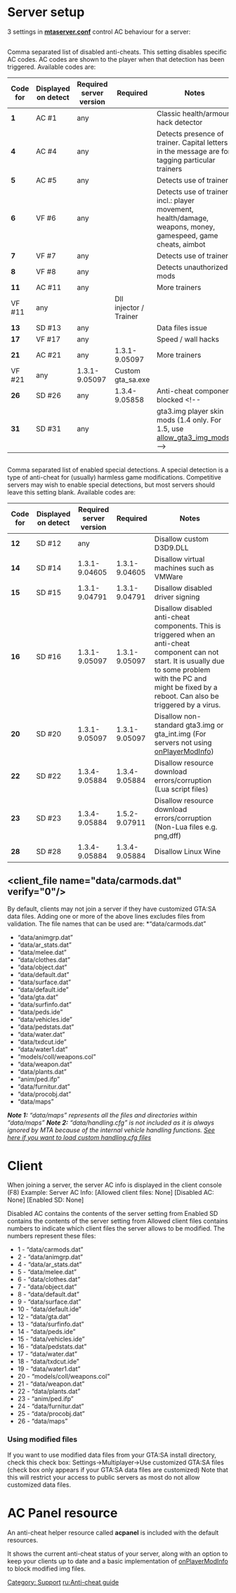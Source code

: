 Server setup
============

3 settings in [**mtaserver.conf**](/Server_mtaserver.conf.md "wikilink") control AC behaviour for a server:

<disableac></disableac>
-----------------------

Comma separated list of disabled anti-cheats. This setting disables specific AC codes. AC codes are shown to the player when that detection has been triggered. Available codes are:

| Code for <disableac> | Displayed on detect | Required server version | Required <minclientversion> | Notes                                                                                                                                        |
|----------------------|---------------------|-------------------------|-----------------------------|----------------------------------------------------------------------------------------------------------------------------------------------|
| **1**                | AC \#1              | any                     |                             | Classic health/armour hack detector                                                                                                          |
| **4**                | AC \#4              | any                     |                             | Detects presence of trainer. Capital letters in the message are for tagging particular trainers                                              |
| **5**                | AC \#5              | any                     |                             | Detects use of trainer.                                                                                                                      |
| **6**                | VF \#6              | any                     |                             | Detects use of trainer incl.: player movement, health/damage, weapons, money, gamespeed, game cheats, aimbot                                 |
| **7**                | VF \#7              | any                     |                             | Detects use of trainer.                                                                                                                      |
| **8**                | VF \#8              | any                     |                             | Detects unauthorized mods                                                                                                                    |
| **11**               | AC \#11             | any                     |                             | More trainers                                                                                                                                |
| VF \#11              | any                 |                         | Dll injector / Trainer      |
| **13**               | SD \#13             | any                     |                             | Data files issue                                                                                                                             |
| **17**               | VF \#17             | any                     |                             | Speed / wall hacks                                                                                                                           |
| **21**               | AC \#21             | any                     | 1.3.1-9.05097               | More trainers                                                                                                                                |
| VF \#21              | any                 | 1.3.1-9.05097           | Custom gta\_sa.exe          |
| **26**               | SD \#26             | any                     | 1.3.4-9.05858               | Anti-cheat component blocked &lt;!--                                                                                                         |
| **31**               | SD \#31             | any                     |                             | gta3.img player skin mods (1.4 only. For 1.5, use [allow\_gta3\_img\_mods](/Server_mtaserver.conf#allow_gta3_img_mods.md "wikilink")) --&gt; |

<enablesd></enablesd>
---------------------

Comma separated list of enabled special detections. A special detection is a type of anti-cheat for (usually) harmless game modifications. Competitive servers may wish to enable special detections, but most servers should leave this setting blank. Available codes are:

| Code for <enablesd> | Displayed on detect | Required server version | Required <minclientversion> | Notes                                                                                                                                                                                                                  |
|---------------------|---------------------|-------------------------|-----------------------------|------------------------------------------------------------------------------------------------------------------------------------------------------------------------------------------------------------------------|
| **12**              | SD \#12             | any                     |                             | Disallow custom D3D9.DLL                                                                                                                                                                                               |
| **14**              | SD \#14             | 1.3.1-9.04605           | 1.3.1-9.04605               | Disallow virtual machines such as VMWare                                                                                                                                                                               |
| **15**              | SD \#15             | 1.3.1-9.04791           | 1.3.1-9.04791               | Disallow disabled driver signing                                                                                                                                                                                       |
| **16**              | SD \#16             | 1.3.1-9.05097           | 1.3.1-9.05097               | Disallow disabled anti-cheat components. This is triggered when an anti-cheat component can not start. It is usually due to some problem with the PC and might be fixed by a reboot. Can also be triggered by a virus. |
| **20**              | SD \#20             | 1.3.1-9.05097           | 1.3.1-9.05097               | Disallow non-standard gta3.img or gta\_int.img (For servers not using [onPlayerModInfo](/onPlayerModInfo.md "wikilink"))                                                                                               |
| **22**              | SD \#22             | 1.3.4-9.05884           | 1.3.4-9.05884               | Disallow resource download errors/corruption (Lua script files)                                                                                                                                                        |
| **23**              | SD \#23             | 1.3.4-9.05884           | 1.5.2-9.07911               | Disallow resource download errors/corruption (Non-Lua files e.g. png,dff)                                                                                                                                              |
| **28**              | SD \#28             | 1.3.4-9.05884           | 1.3.4-9.05884               | Disallow Linux Wine                                                                                                                                                                                                    |

<client_file name="data/carmods.dat" verify="0"/>
-------------------------------------------------

By default, clients may not join a server if they have customized GTA:SA data files. Adding one or more of the above lines excludes files from validation. The file names that can be used are:
\*“data/carmods.dat”

-   “data/animgrp.dat”
-   “data/ar\_stats.dat”
-   “data/melee.dat”
-   “data/clothes.dat”
-   “data/object.dat”
-   “data/default.dat”
-   “data/surface.dat”
-   “data/default.ide”
-   “data/gta.dat”
-   “data/surfinfo.dat”
-   “data/peds.ide”
-   “data/vehicles.ide”
-   “data/pedstats.dat”
-   “data/water.dat”
-   “data/txdcut.ide”
-   “data/water1.dat”
-   “models/coll/weapons.col”
-   “data/weapon.dat”
-   “data/plants.dat”
-   “anim/ped.ifp”
-   “data/furnitur.dat”
-   “data/procobj.dat”
-   “data/maps”

***Note 1:*** *“data/maps” represents all the files and directories within “data/maps”*
***Note 2:*** *“data/handling.cfg” is not included as it is always ignored by MTA because of the internal vehicle handling functions. [See here if you want to load custom handling.cfg files](/Handling.cfg.md "wikilink")*

Client
======

When joining a server, the server AC info is displayed in the client console (F8)
Example:
Server AC Info: \[Allowed client files: None\] \[Disabled AC: None\] \[Enabled SD: None\]

Disabled AC contains the contents of the server setting from <disableac></disableac>
Enabled SD contains the contents of the server setting from <enablesd></enablesd>
Allowed client files contains numbers to indicate which client files the server allows to be modified. The numbers represent these files:

-   1 - “data/carmods.dat”
-   2 - “data/animgrp.dat”
-   4 - “data/ar\_stats.dat”
-   5 - “data/melee.dat”
-   6 - “data/clothes.dat”
-   7 - “data/object.dat”
-   8 - “data/default.dat”
-   9 - “data/surface.dat”
-   10 - “data/default.ide”
-   12 - “data/gta.dat”
-   13 - “data/surfinfo.dat”
-   14 - “data/peds.ide”
-   15 - “data/vehicles.ide”
-   16 - “data/pedstats.dat”
-   17 - “data/water.dat”
-   18 - “data/txdcut.ide”
-   19 - “data/water1.dat”
-   20 - “models/coll/weapons.col”
-   21 - “data/weapon.dat”
-   22 - “data/plants.dat”
-   23 - “anim/ped.ifp”
-   24 - “data/furnitur.dat”
-   25 - “data/procobj.dat”
-   26 - “data/maps”

### Using modified files

If you want to use modified data files from your GTA:SA install directory, check this check box:
Settings-&gt;Multiplayer-&gt;Use customized GTA:SA files (check box only appears if your GTA:SA data files are customized)
Note that this will restrict your access to public servers as most do not allow customized data files.

AC Panel resource
=================

An anti-cheat helper resource called **acpanel** is included with the default resources.

It shows the current anti-cheat status of your server, along with an option to keep your clients up to date and a basic implementation of [onPlayerModInfo](/onPlayerModInfo.md "wikilink") to block modified img files.

[Category: Support](/Category:_Support.md "wikilink") [ru:Anti-cheat guide](/ru:Anti-cheat_guide.md "wikilink")
